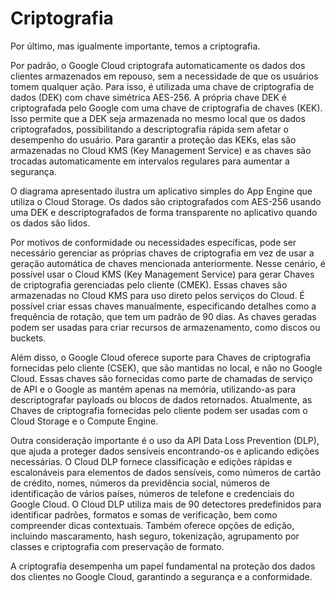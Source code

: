 # Criptografia

Por último, mas igualmente importante, temos a criptografia.

Por padrão, o Google Cloud criptografa automaticamente os dados dos clientes armazenados em repouso, sem a necessidade de que os usuários tomem qualquer ação. Para isso, é utilizada uma chave de criptografia de dados (DEK) com chave simétrica AES-256. A própria chave DEK é criptografada pelo Google com uma chave de criptografia de chaves (KEK). Isso permite que a DEK seja armazenada no mesmo local que os dados criptografados, possibilitando a descriptografia rápida sem afetar o desempenho do usuário. Para garantir a proteção das KEKs, elas são armazenadas no Cloud KMS (Key Management Service) e as chaves são trocadas automaticamente em intervalos regulares para aumentar a segurança.

O diagrama apresentado ilustra um aplicativo simples do App Engine que utiliza o Cloud Storage. Os dados são criptografados com AES-256 usando uma DEK e descriptografados de forma transparente no aplicativo quando os dados são lidos.

Por motivos de conformidade ou necessidades específicas, pode ser necessário gerenciar as próprias chaves de criptografia em vez de usar a geração automática de chaves mencionada anteriormente. Nesse cenário, é possível usar o Cloud KMS (Key Management Service) para gerar Chaves de criptografia gerenciadas pelo cliente (CMEK). Essas chaves são armazenadas no Cloud KMS para uso direto pelos serviços do Cloud. É possível criar essas chaves manualmente, especificando detalhes como a frequência de rotação, que tem um padrão de 90 dias. As chaves geradas podem ser usadas para criar recursos de armazenamento, como discos ou buckets.

Além disso, o Google Cloud oferece suporte para Chaves de criptografia fornecidas pelo cliente (CSEK), que são mantidas no local, e não no Google Cloud. Essas chaves são fornecidas como parte de chamadas de serviço de API e o Google as mantém apenas na memória, utilizando-as para descriptografar payloads ou blocos de dados retornados. Atualmente, as Chaves de criptografia fornecidas pelo cliente podem ser usadas com o Cloud Storage e o Compute Engine.

Outra consideração importante é o uso da API Data Loss Prevention (DLP), que ajuda a proteger dados sensíveis encontrando-os e aplicando edições necessárias. O Cloud DLP fornece classificação e edições rápidas e escalonáveis para elementos de dados sensíveis, como números de cartão de crédito, nomes, números da previdência social, números de identificação de vários países, números de telefone e credenciais do Google Cloud. O Cloud DLP utiliza mais de 90 detectores predefinidos para identificar padrões, formatos e somas de verificação, bem como compreender dicas contextuais. Também oferece opções de edição, incluindo mascaramento, hash seguro, tokenização, agrupamento por classes e criptografia com preservação de formato.

A criptografia desempenha um papel fundamental na proteção dos dados dos clientes no Google Cloud, garantindo a segurança e a conformidade.